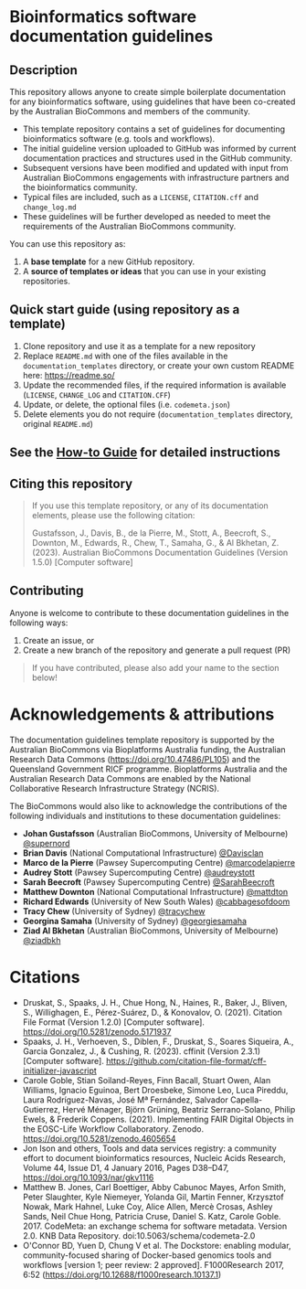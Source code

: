 Bioinformatics software documentation guidelines
==============

## Description

This repository allows anyone to create simple boilerplate documentation for any bioinformatics software, using guidelines that have been co-created by the Australian BioCommons and members of the community.

- This template repository contains a set of guidelines for documenting bioinformatics software (e.g. tools and workflows).
- The initial guideline version uploaded to GitHub was informed by current documentation practices and structures used in the GitHub community.
- Subsequent versions have been modified and updated with input from Australian BioCommons engagements with infrastructure partners and the bioinformatics community.
- Typical files are included, such as a `LICENSE`, `CITATION.cff` and `change_log.md`
- These guidelines will be further developed as needed to meet the requirements of the Australian BioCommons community.

You can use this repository as:

1. A **base template** for a new GitHub repository. 
2. A **source of templates or ideas** that you can use in your existing repositories.


## Quick start guide (using repository as a template)

1. Clone repository and use it as a template for a new repository
2. Replace `README.md` with one of the files available in the `documentation_templates` directory, or create your own custom README here: https://readme.so/
3. Update the recommended files, if the required information is available (`LICENSE`, `CHANGE_LOG` and `CITATION.CFF`)
4. Update, or delete, the optional files (i.e. `codemeta.json`)
5. Delete elements you do not require (`documentation_templates` directory, original `README.md`)


## See the [How-to Guide]() for detailed instructions


## Citing this repository

> If you use this template repository, or any of its documentation elements, please use the following citation:
> 
> Gustafsson, J., Davis, B., de la Pierre, M., Stott, A., Beecroft, S., Downton, M., Edwards, R., Chew, T., Samaha, G., & Al Bkhetan, Z. (2023). Australian BioCommons Documentation Guidelines (Version 1.5.0) [Computer software]


## Contributing

Anyone is welcome to contribute to these documentation guidelines in the following ways: 

1. Create an issue, or
2. Create a new branch of the repository and generate a pull request (PR)

> If you have contributed, please also add your name to the section below!


# Acknowledgements & attributions

The documentation guidelines template repository is supported by the Australian BioCommons via Bioplatforms Australia funding, the Australian Research Data Commons (https://doi.org/10.47486/PL105) and the Queensland Government RICF programme. Bioplatforms Australia and the Australian Research Data Commons are enabled by the National Collaborative Research Infrastructure Strategy (NCRIS).

The BioCommons would also like to acknowledge the contributions of the following individuals and institutions to these documentation guidelines:

- **Johan Gustafsson** (Australian BioCommons, University of Melbourne) [@supernord](https://github.com/supernord)
- **Brian Davis** (National Computational Infrastructure) [@Davisclan](https://github.com/Davisclan)
- **Marco de la Pierre** (Pawsey Supercomputing Centre) [@marcodelapierre](https://github.com/marcodelapierre)
- **Audrey Stott** (Pawsey Supercomputing Centre) [@audreystott](https://github.com/audreystott)
- **Sarah Beecroft** (Pawsey Supercomputing Centre) [@SarahBeecroft](https://github.com/SarahBeecroft)
- **Matthew Downton** (National Computational Infrastructure) [@mattdton](https://github.com/mattdton)
- **Richard Edwards** (University of New South Wales) [@cabbagesofdoom](https://github.com/cabbagesofdoom)
- **Tracy Chew** (University of Sydney) [@tracychew](https://github.com/tracychew)
- **Georgina Samaha** (University of Sydney) [@georgiesamaha](https://github.com/georgiesamaha)
- **Ziad Al Bkhetan** (Australian BioCommons, University of Melbourne) [@ziadbkh](https://github.com/ziadbkh)


# Citations

- Druskat, S., Spaaks, J. H., Chue Hong, N., Haines, R., Baker, J., Bliven, S., Willighagen, E., Pérez-Suárez, D., & Konovalov, O. (2021). Citation File Format (Version 1.2.0) [Computer software]. https://doi.org/10.5281/zenodo.5171937
- Spaaks, J. H., Verhoeven, S., Diblen, F., Druskat, S., Soares Siqueira, A., Garcia Gonzalez, J., & Cushing, R. (2023). cffinit (Version 2.3.1) [Computer software]. https://github.com/citation-file-format/cff-initializer-javascript
- Carole Goble, Stian Soiland-Reyes, Finn Bacall, Stuart Owen, Alan Williams, Ignacio Eguinoa, Bert Droesbeke, Simone Leo, Luca Pireddu, Laura Rodríguez-Navas, José Mª Fernández, Salvador Capella-Gutierrez, Hervé Ménager, Björn Grüning, Beatriz Serrano-Solano, Philip Ewels, & Frederik Coppens. (2021). Implementing FAIR Digital Objects in the EOSC-Life Workflow Collaboratory. Zenodo. https://doi.org/10.5281/zenodo.4605654
- Jon Ison and others, Tools and data services registry: a community effort to document bioinformatics resources, Nucleic Acids Research, Volume 44, Issue D1, 4 January 2016, Pages D38–D47, https://doi.org/10.1093/nar/gkv1116
- Matthew B. Jones, Carl Boettiger, Abby Cabunoc Mayes, Arfon Smith, Peter Slaughter, Kyle Niemeyer, Yolanda Gil, Martin Fenner, Krzysztof Nowak, Mark Hahnel, Luke Coy, Alice Allen, Mercè Crosas, Ashley Sands, Neil Chue Hong, Patricia Cruse, Daniel S. Katz, Carole Goble. 2017. CodeMeta: an exchange schema for software metadata. Version 2.0. KNB Data Repository. doi:10.5063/schema/codemeta-2.0
- O'Connor BD, Yuen D, Chung V et al. The Dockstore: enabling modular, community-focused sharing of Docker-based genomics tools and workflows [version 1; peer review: 2 approved]. F1000Research 2017, 6:52 (https://doi.org/10.12688/f1000research.10137.1) 

